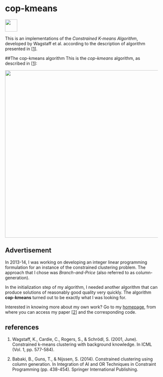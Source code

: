 # cop-kmeans

<p align="left">
	<img src="http://bhrzslm.github.io/copkmeans/images/diagram.svg"
	     width="40">
</p>

This is an implementations of the *Constrained K-means Algorithm*,
developed by Wagstaff et al. according to the description of algorithm
presented in [[1][1]].



##The cop-kmeans algorithm 
This is the *cop-kmeans* algorithm, as described in [[1][1]]:

<img src="http://bhrzslm.github.io/copkmeans/images/algo.svg" 
     width="550">


## Advertisement
In 2013-14, I was working on developing an integer linear programming
formulation for an instance of the constrained clustering problem. The
approach that I chose was *Branch-and-Price* (also referred to as
column-generation). 

In the initialization step of my algorithm, I needed another algorithm
that can produce solutions of reasonably good quality very
quickly. The algorithm **cop-kmeans** turned out to be exactly what I
was looking for.

Interested in knowing more about my own work? Go to my
[homepage][page], from where you can access my paper [[2][2]] and the
corresponding code.

## references
1. Wagstaff, K., Cardie, C., Rogers, S., & Schrödl, S. (2001,
June). Constrained k-means clustering with background knowledge. In
ICML (Vol. 1, pp. 577-584).

2. Babaki, B., Guns, T., & Nijssen, S. (2014). Constrained clustering
using column generation. In Integration of AI and OR Techniques in
Constraint Programming (pp. 438-454). Springer International
Publishing.

[1]: https://web.cse.msu.edu/~cse802/notes/ConstrainedKmeans.pdf
[2]: https://lirias.kuleuven.be/bitstream/123456789/437301/3/Constrained_Clustering_using_Column_Generation.pdf
[page]: http://people.cs.kuleuven.be/~behrouz.babaki/#publications
